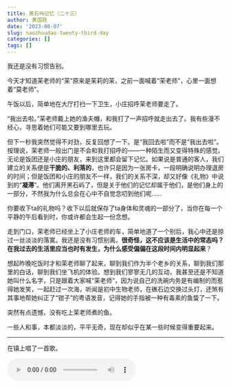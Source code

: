```yaml
---
title: 黑石屿记忆（二十三）
author: 黄国政
date: '2023-08-07'
slug: naozhoudao-twenty-third-day
categories: []
tags: []
---
```


我还是没有习惯告别。

<!--more-->

今天才知道茉老师的“茉”原来是茉莉的茉，之前一面喊着“茉老师”，心里一面想着“莫老师”。

午饭以后，简单地在大厅打扫一下卫生，小庄招呼茉老师要走了。

“我出去啦。”茉老师戴上她的渔夫帽，和我打了一声招呼就走出去了。我有些漫不经心，寻思着她们可能又要到哪里去玩。

但下一秒我突然觉得不对劲，反复回想了一下。是“我回去啦”而不是“我出去啦”。按理说，茉老师一般出门是不会和我打招呼的——一种陌生而又变得特殊的感觉。无论是饭团还是小庄的朋友，来到这里都会留下记忆。如果说是普通的客人，我们建立的关系便是**干脆的、利落的**，也许只是因为一张房卡，一段明确说明办理退房的时间；但是饭团和小庄的朋友不一样，我们的关系不深，却又好像《礼物》中说到的“**凝滞**”。他们离开黑石屿了，但是关于他们的记忆却属于他们，是他们身上的一部分，不然我为什么总会在心中不自觉念叨到他们呢……

你要收下ta的礼物吗？收下以后就保存了ta身体和灵魂的一部分了，当你在每一个平静的午后看到时，你或许都会生起一份念想。

走到门口，茉老师已经坐上了小庄老师的车，简单地道了一个别后，我心中还是掠过一丝淡淡的落寞。我还是没有习惯别离。**很奇怪，这不应该是生活中的常态吗？在我过去的生活里应当也时有发生，为什么感受偏偏在这段时间内明显起来**？

想起昨晚吃饭时才和茉老师聊了起来，聊到我们作为半个老乡的关系，聊到我们那里的白话，聊到我们坐飞机的体验。想到我们寥寥无几的互动，我甚至还是不知道她叫什么名字，只是跟着大家喊“茉老师”，因为说自己的洗碗内务是有编制的而惹得她发笑，一起赶过一次海，听闻是初中生物老师，在礁石边交换过头灯，还煞有其事地帮她纠正了“钳子”的粤语发音，记得她的手指被一种有毒素的鱼蛰了一下。

突然有点遗憾，没有吃上茉老师煮的鱼。

一些人和事，本都淡淡的，平平无奇，现在却似乎在某一些时候变得重要起来。

---

在镇上唱了一首歌。

<audio controls>
    <source src="https://guozheng.rbind.io/audio/2023/08/分裂.mp3" type="audio/mpeg">
</audio>